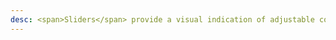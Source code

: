 ```yaml
---
desc: <span>Sliders</span> provide a visual indication of adjustable content, where the user can move the handle along a horizontal track to increase or decrease the value.
---
```

